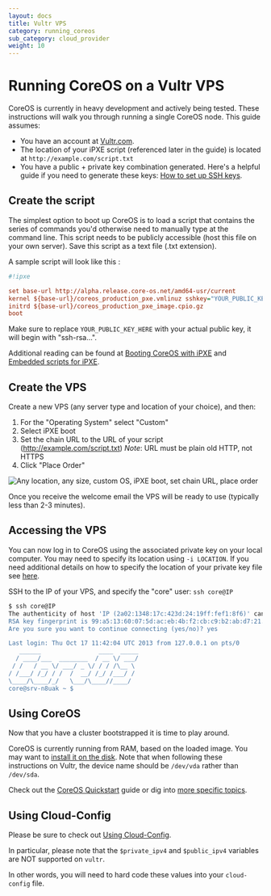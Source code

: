 ```yaml
---
layout: docs
title: Vultr VPS
category: running_coreos
sub_category: cloud_provider
weight: 10
---
```


# Running CoreOS  on a Vultr VPS

CoreOS is currently in heavy development and actively being tested.  These instructions will walk you through running a single CoreOS node. This guide assumes:

* You have an account at [Vultr.com](http://vultr.com). 
* The location of your iPXE script (referenced later in the guide) is located at ```http://example.com/script.txt```
* You have a public + private key combination generated. Here's a helpful guide if you need to generate these keys: [How to set up SSH keys](https://www.digitalocean.com/community/articles/how-to-set-up-ssh-keys--2). 

## Create the script

The simplest option to boot up CoreOS is to load a script that contains the series of commands you'd otherwise need to manually type at the command line. This script needs to be publicly accessible (host this file on your own server). Save this script as a text file (.txt extension).

A sample script will look like this :

```ini
#!ipxe

set base-url http://alpha.release.core-os.net/amd64-usr/current
kernel ${base-url}/coreos_production_pxe.vmlinuz sshkey="YOUR_PUBLIC_KEY_HERE"
initrd ${base-url}/coreos_production_pxe_image.cpio.gz
boot
```
Make sure to replace `YOUR_PUBLIC_KEY_HERE` with your actual public key, it will begin with "ssh-rsa...".

Additional reading can be found at [Booting CoreOS with iPXE](http://coreos.com/docs/running-coreos/bare-metal/booting-with-ipxe/) and [Embedded scripts for iPXE](http://ipxe.org/embed).

## Create the VPS

Create a new VPS (any server type and location of your choice), and then:

1. For the "Operating System" select "Custom"
2. Select iPXE boot
3. Set the chain URL to the URL of your script (http://example.com/script.txt) *Note*: URL must be plain old HTTP, not HTTPS
4. Click "Place Order"

![Any location, any size, custom OS, iPXE boot, set chain URL, place order](http://s18.postimg.org/5ra9lioeh/vultr.png)

Once you receive the welcome email the VPS will be ready to use (typically less than 2-3 minutes).

## Accessing the VPS

You can now log in to CoreOS using the associated private key on your local computer. You may need to specify its location using ```-i LOCATION```. If you need additional details on how to specify the location of your private key file see [here](http://www.cyberciti.biz/faq/force-ssh-client-to-use-given-private-key-identity-file/).

SSH to the IP of your VPS, and specify the "core" user: ```ssh core@IP```


```sh
$ ssh core@IP
The authenticity of host 'IP (2a02:1348:17c:423d:24:19ff:fef1:8f6)' can't be established.
RSA key fingerprint is 99:a5:13:60:07:5d:ac:eb:4b:f2:cb:c9:b2:ab:d7:21.
Are you sure you want to continue connecting (yes/no)? yes

Last login: Thu Oct 17 11:42:04 UTC 2013 from 127.0.0.1 on pts/0
   ______                ____  _____
  / ____/___  ________  / __ \/ ___/
 / /   / __ \/ ___/ _ \/ / / /\__ \
/ /___/ /_/ / /  /  __/ /_/ /___/ /
\____/\____/_/   \___/\____//____/
core@srv-n8uak ~ $
```

## Using CoreOS

Now that you have a cluster bootstrapped it is time to play around.

CoreOS is currently running from RAM, based on the loaded image. You may want to [install it on the disk]({{site.url}}/docs/running-coreos/bare-metal/installing-to-disk). Note that when following these instructions on Vultr, the device name should be `/dev/vda` rather than `/dev/sda`.

Check out the [CoreOS Quickstart]({{site.url}}/docs/quickstart) guide or dig into [more specific topics]({{site.url}}/docs).

## Using Cloud-Config

Please be sure to check out [Using Cloud-Config](http://coreos.com/docs/cluster-management/setup/cloudinit-cloud-config/). 

In particular, please note that the `$private_ipv4` and `$public_ipv4` variables are NOT supported on `vultr`.

In other words, you will need to hard code these values into your `cloud-config` file.
